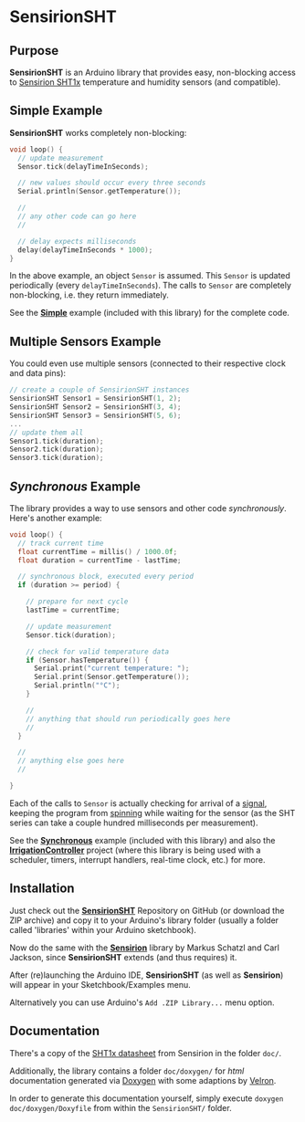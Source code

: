 # SensirionSHT

## Purpose ##

**SensirionSHT** is an Arduino library that provides easy,  non-blocking access to [Sensirion SHT1x](http://www.sensirion.com/en/products/humidity-temperature) temperature and humidity sensors (and compatible).

## Simple Example ##

**SensirionSHT** works completely non-blocking:

```c++
void loop() {
  // update measurement
  Sensor.tick(delayTimeInSeconds);

  // new values should occur every three seconds
  Serial.println(Sensor.getTemperature());

  //
  // any other code can go here
  //

  // delay expects milliseconds
  delay(delayTimeInSeconds * 1000);
}
```

In the above example, an object `Sensor` is assumed.
This `Sensor` is updated periodically (every `delayTimeInSeconds`). The calls to `Sensor` are completely non-blocking, i.e. they return immediately.

See the [**Simple**](examples/Simple/Simple.ino) example (included with this library) for the complete code.

## Multiple Sensors Example ##

You could even use multiple sensors (connected to their respective clock and data pins):

```c++
// create a couple of SensirionSHT instances
SensirionSHT Sensor1 = SensirionSHT(1, 2);
SensirionSHT Sensor2 = SensirionSHT(3, 4);
SensirionSHT Sensor3 = SensirionSHT(5, 6);
...
// update them all
Sensor1.tick(duration);
Sensor2.tick(duration);
Sensor3.tick(duration);
```

## *Synchronous* Example ##

The library provides a way to use sensors and other code *synchronously*. Here's another example:

```c++
void loop() {
  // track current time
  float currentTime = millis() / 1000.0f;
  float duration = currentTime - lastTime;

  // synchronous block, executed every period
  if (duration >= period) {

    // prepare for next cycle
    lastTime = currentTime;

    // update measurement
    Sensor.tick(duration);

    // check for valid temperature data
    if (Sensor.hasTemperature()) {
      Serial.print("current temperature: ");
      Serial.print(Sensor.getTemperature());
      Serial.println("°C");
    }

    //
    // anything that should run periodically goes here
    //
  }

  //
  // anything else goes here
  //

}
```

Each of the calls to `Sensor` is actually checking for arrival of a [signal](https://en.wikipedia.org/wiki/Reactive_system), keeping the program from [spinning](https://en.wikipedia.org/wiki/Busy_waiting) while waiting for the sensor (as the SHT series can take a couple hundred milliseconds per measurement).

See the [**Synchronous**](examples/Synchronous/Synchronous.ino) example (included with this library) and also the [**IrrigationController**](https://github.com/sekdiy/IrrigationController) project (where this library is being used with a scheduler, timers, interrupt handlers, real-time clock, etc.) for more.

## Installation ##

Just check out the [**SensirionSHT**](https://github.com/sekdiy/SensirionSHT) Repository on GitHub (or download the ZIP archive) and copy it to your Arduino's library folder (usually a folder called 'libraries' within your Arduino sketchbook).

Now do the same with the [**Sensirion**](http://playground.arduino.cc/Code/Sensirion) library by Markus Schatzl and Carl Jackson, since **SensirionSHT** extends (and thus requires) it.

After (re)launching the Arduino IDE, **SensirionSHT** (as well as **Sensirion**) will appear in your Sketchbook/Examples menu.

Alternatively you can use Arduino's `Add .ZIP Library...` menu option.

## Documentation ##

There's a copy of the [SHT1x datasheet](http://www.sensirion.com/fileadmin/user_upload/customers/sensirion/Dokumente/Humidity/Sensirion_Humidity_SHT1x_Datasheet_V5.pdf) from Sensirion in the folder `doc/`.

Additionally, the library contains a folder `doc/doxygen/` for  *html* documentation generated via [Doxygen](https://github.com/doxygen/doxygen) with some adaptions by [Velron](https://github.com/Velron/doxygen-bootstrapped).

In order to generate this documentation yourself, simply execute `doxygen doc/doxygen/Doxyfile` from within the `SensirionSHT/` folder.
